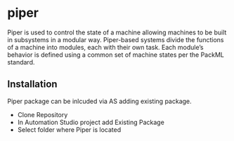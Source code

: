 # piper

Piper is used to control the state of a machine allowing machines to be built in subsystems in a modular way. Piper-based systems divide the functions of a machine into modules, each with their own task. Each module’s behavior is defined using a common set of machine states per the PackML standard.

## Installation

Piper package can be inlcuded via AS adding existing package.

- Clone Repository
- In Automation Studio project add Existing Package
- Select folder where Piper is located
